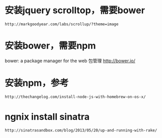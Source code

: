 # 安装jquery scrolltop，需要bower
    http://markgoodyear.com/labs/scrollup/?theme=image
 
# 安装bower，需要npm
  bower: a package manager for the web 包管理
    http://bower.io/

# 安装npm，参考 
    http://thechangelog.com/install-node-js-with-homebrew-on-os-x/

# ngnix install sinatra
    http://sinatrasandbox.com/blog/2013/05/20/up-and-running-with-rake/